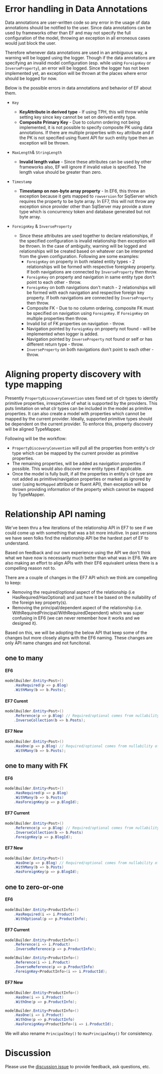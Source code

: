 # Error handling in Data Annotations

Data annotations are user-written code so any error in the usage of data annotations should be notified to the user. Since data annotations can be used by frameworks other than EF and may not specify the full configuration of the model, throwing an exception in all erroneous cases would just block the user.  

Therefore whenever data annotations are used in an ambiguous way, a warning will be logged using the logger. Though if the data annotations are specifying an invalid model configuration (esp. while using `ForeignKey` or `InverseProperty`), an error will be logged. Since the logger has not been implemented yet, an exception will be thrown at the places where error should be logged for now.  

Below is the possible errors in data annotations and behavior of EF about them.  
* `Key` 
  - **KeyAttribute in derived type** - If using TPH, this will throw while setting key since key cannot be set on derived entity type.
  - **Composite Primary Key** - Due to column ordering not being implemented, it is not possible to specify composite PK using data annotations. If there are multiple properties with `Key` attribute and if the PK is not specified using fluent API for such entity type then an exception will be thrown.

* `MaxLength`& `StringLength`
  - **Invalid length value** - Since these attributes can be used by other frameworks also, EF will ignore if invalid value is specified. The length value should be greater than zero.

* `Timestamp`
  - **Timestamp on non-byte array property** - In EF6, this threw an exception because it gets mapped to `rowversion` for SqlServer which requires the property to be byte array. In EF7, this will not throw any exception since provider other than SqlServer may provide a store type which is concurrency token and database generated but not byte array.
  
* `ForeignKey` & `InverseProperty`
  - Since these attributes are used together to declare relationships, if the specified configuration is invalid relationship then exception will be thrown. In the case of ambiguity, warning will be logged and relationships will be created based on whatever can be interpreted from the given configuration. Following are some examples:
    - `ForeignKey` on property in both related entity types - 2 relationships will be formed with respective foreignkey property. If both navigations are connected by `InverseProperty` then throw.
    - `ForeignKey` on property and navigation in same entity type don't point to each other - throw.
    - `ForeignKey` on both navigations don't match - 2 relationships will be formed with each navigation and respective foreign key property. If both navigations are connected by `InverseProperty` then throw.
    - Composite FK - Due to no column ordering, composite FK must be specified on navigation using `ForeignKey`. If `ForeignKey` on multiple properties then throw.
    - Invalid list of FK properties on navigation - throw.
    - Navigation pointed by `ForeignKey` on property not found - will be implemented when logger is added.
    - Navigation pointed by `InverseProperty` not found or self or has different return type - throw.
    - `InverseProperty` on both navigations don't point to each other - throw.

# Aligning property discovery with type mapping

Presently `PropertyDiscoveryConvention` uses fixed set of clr types to identify primitive properties, irrespective of what is supported by the providers. This puts limitation on what clr types can be included in the model as primitive properties. It can also create a model with properties which cannot be mapped by the current provider. Ideally, supported primitive types should be dependent on the current provider. To enforce this, property discovery will be aligned TypeMapper.  

Following will be the workflow:
* `PropertyDiscoveryConvention` will pull all the properties from entity's clr type which can be mapped by the current provider as primitive properties.
* The remaining properties, will be added as navigation properties if possible. This would also discover new entity types if applicable.
* Once the model is fully built, if all the properties in entity's clr type are not added as primitive/navigation properties or marked as ignored by user (using `NotMapped` attribute or fluent API), then exception will be thrown providing information of the property which cannot be mapped by TypeMapper.

# Relationship API naming

We've been thru a few iterations of the relationship API in EF7 to see if we could come up with something that was a bit more intuitive. In past versions we have seen folks find the relationship API be the hardest part of EF to understand.

Based on feedback and our own experience using the API we don't think what we have now is necessarily much better than what was in EF6. We are also making an effort to align APIs with their EF6 equivalent unless there is a compelling reason not to.

There are a couple of changes in the EF7 API which we think are compelling to keep:
* Removing the required/optional aspect of the relationship (i.e HasRequired/HasOptional) and just have it be based on the nullability of the foreign key property(s).
* Removing the principal/dependent aspect of the relationship (i.e. WithRequiredPrincipal/WithRequiredDependent) which was super confusing in EF6 (we can never remember how it works and we designed it).

Based on this, we will be adopting the below API that keep some of the changes but more closely aligns with the EF6 naming. These changes are only API name changes and not funcitonal.

## one to many

#### EF6
``` c#
modelBuilder.Entity<Post>()
    .HasRequired(p => p.Blog)
    .WithMany(b => b.Posts);
```

#### EF7 Curent
``` c#
modelBuilder.Entity<Post>()
    .Reference(p => p.Blog) // Required/optional comes from nullability of FK
    .InverseCollection(b => b.Posts);
```

#### EF7 New
``` c#
modelBuilder.Entity<Post>()
    .HasOne(p => p.Blog) // Required/optional comes from nullability of FK
    .WithMany(b => b.Posts);
```

## one to many with FK

#### EF6
``` c#
modelBuilder.Entity<Post>()
    .HasRequired(p => p.Blog)
    .WithMany(b => b.Posts)
    .HasForeignKey(p => p.BlogId);
```

#### EF7 Current
``` c#
modelBuilder.Entity<Post>()
    .Reference(p => p.Blog) // Required/optional comes from nullability of FK
    .InverseCollection(b => b.Posts)
    .ForeignKey(p => p.BlogId);
```

#### EF7 New
``` c#
modelBuilder.Entity<Post>()
    .HasOne(p => p.Blog) // Required/optional comes from nullability of FK
    .WithMany(b => b.Posts)
    .HasForeignKey(p => p.BlogId);
```

## one to zero-or-one

#### EF6
``` c#
modelBuilder.Entity<ProductInfo>()
    .HasRequired(i => i.Product)
    .WithOptional(p => p.ProductInfo);
```

#### EF7 Current
``` c#
modelBuilder.Entity<ProductInfo>()
    .Reference(i => i.Product)
    .InverseReference(p => p.ProductInfo);
```

``` c#
modelBuilder.Entity<ProductInfo>()
    .Reference(i => i.Product)
    .InverseReference(p => p.ProductInfo)
    .ForeignKey<ProductInfo>(i => i.ProductId);
```

#### EF7 New
``` c#
modelBuilder.Entity<ProductInfo>()
    .HasOne(i => i.Product)
    .WithOne(p => p.ProductInfo);
```

``` c#
modelBuilder.Entity<ProductInfo>()
    .HasOne(i => i.Product)
    .WithOne(p => p.ProductInfo)
    .HasForeignKey<ProductInfo>(i => i.ProductId);
```

We will also rename `PrincipalKey()` to `HasPrincipalKey()` for consistency.


# Discussion

Please use the [discussion issue](https://github.com/aspnet/EntityFramework/issues/2899) to provide feedback, ask questions, etc.